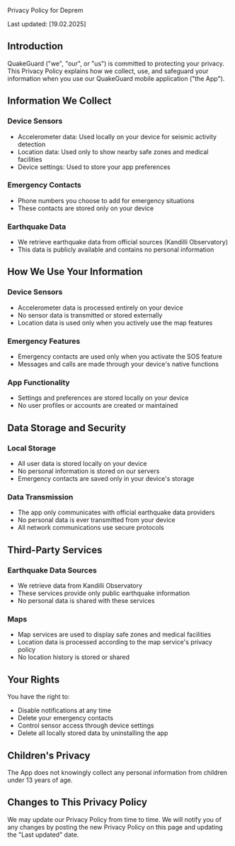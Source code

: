 Privacy Policy for Deprem

Last updated: [19.02.2025]

## Introduction

QuakeGuard ("we", "our", or "us") is committed to protecting your privacy. This Privacy Policy explains how we collect, use, and safeguard your information when you use our QuakeGuard mobile application ("the App").

## Information We Collect

### Device Sensors
- Accelerometer data: Used locally on your device for seismic activity detection
- Location data: Used only to show nearby safe zones and medical facilities
- Device settings: Used to store your app preferences

### Emergency Contacts
- Phone numbers you choose to add for emergency situations
- These contacts are stored only on your device

### Earthquake Data
- We retrieve earthquake data from official sources (Kandilli Observatory)
- This data is publicly available and contains no personal information

## How We Use Your Information

### Device Sensors
- Accelerometer data is processed entirely on your device
- No sensor data is transmitted or stored externally
- Location data is used only when you actively use the map features

### Emergency Features
- Emergency contacts are used only when you activate the SOS feature
- Messages and calls are made through your device's native functions

### App Functionality
- Settings and preferences are stored locally on your device
- No user profiles or accounts are created or maintained

## Data Storage and Security

### Local Storage
- All user data is stored locally on your device
- No personal information is stored on our servers
- Emergency contacts are saved only in your device's storage

### Data Transmission
- The app only communicates with official earthquake data providers
- No personal data is ever transmitted from your device
- All network communications use secure protocols

## Third-Party Services

### Earthquake Data Sources
- We retrieve data from Kandilli Observatory
- These services provide only public earthquake information
- No personal data is shared with these services

### Maps
- Map services are used to display safe zones and medical facilities
- Location data is processed according to the map service's privacy policy
- No location history is stored or shared

## Your Rights

You have the right to:
- Disable notifications at any time
- Delete your emergency contacts
- Control sensor access through device settings
- Delete all locally stored data by uninstalling the app

## Children's Privacy

The App does not knowingly collect any personal information from children under 13 years of age.

## Changes to This Privacy Policy

We may update our Privacy Policy from time to time. We will notify you of any changes by posting the new Privacy Policy on this page and updating the "Last updated" date.


